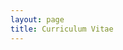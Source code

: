 ```yaml
---
layout: page
title: Curriculum Vitae
---
```


<object data="https://drive.google.com/viewerng/
viewer?embedded=true&url=https://MTueting.github.io/t_ting_cv__Copy.pdf" width="1000" height="1000" type='application/pdf'></object>
